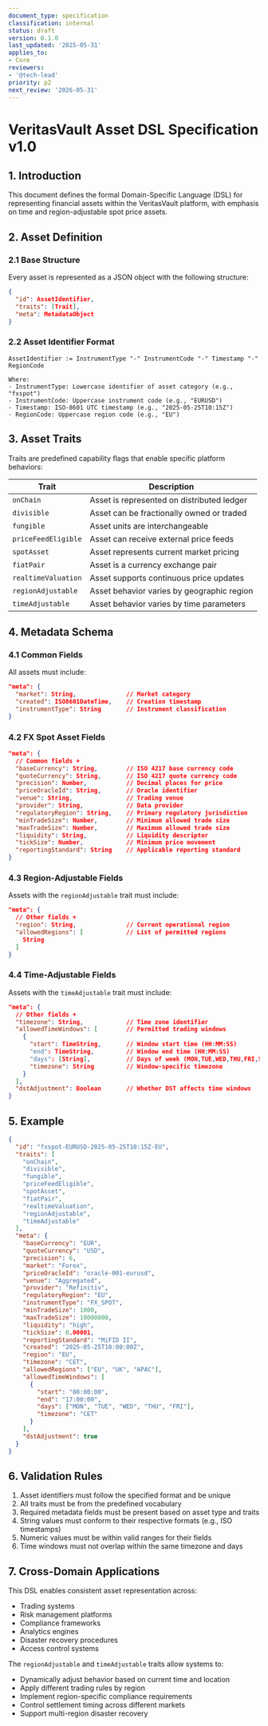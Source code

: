```yaml
---
document_type: specification
classification: internal
status: draft
version: 0.1.0
last_updated: '2025-05-31'
applies_to:
- Core
reviewers:
- '@tech-lead'
priority: p2
next_review: '2026-05-31'
---
```


# VeritasVault Asset DSL Specification v1.0

## 1. Introduction

This document defines the formal Domain-Specific Language (DSL) for representing financial assets within the VeritasVault platform, with emphasis on time and region-adjustable spot price assets.

## 2. Asset Definition

### 2.1 Base Structure

Every asset is represented as a JSON object with the following structure:

```json
{
  "id": AssetIdentifier,
  "traits": [Trait],
  "meta": MetadataObject
}
```

### 2.2 Asset Identifier Format

```
AssetIdentifier := InstrumentType "-" InstrumentCode "-" Timestamp "-" RegionCode

Where:
- InstrumentType: Lowercase identifier of asset category (e.g., "fxspot")
- InstrumentCode: Uppercase instrument code (e.g., "EURUSD")
- Timestamp: ISO-8601 UTC timestamp (e.g., "2025-05-25T10:15Z")
- RegionCode: Uppercase region code (e.g., "EU")
```

## 3. Asset Traits

Traits are predefined capability flags that enable specific platform behaviors:

| Trait | Description |
|-------|-------------|
| `onChain` | Asset is represented on distributed ledger |
| `divisible` | Asset can be fractionally owned or traded |
| `fungible` | Asset units are interchangeable |
| `priceFeedEligible` | Asset can receive external price feeds |
| `spotAsset` | Asset represents current market pricing |
| `fiatPair` | Asset is a currency exchange pair |
| `realtimeValuation` | Asset supports continuous price updates |
| `regionAdjustable` | Asset behavior varies by geographic region |
| `timeAdjustable` | Asset behavior varies by time parameters |

## 4. Metadata Schema

### 4.1 Common Fields

All assets must include:

```json
"meta": {
  "market": String,              // Market category
  "created": ISO8601DateTime,    // Creation timestamp
  "instrumentType": String       // Instrument classification
}
```

### 4.2 FX Spot Asset Fields

```json
"meta": {
  // Common fields +
  "baseCurrency": String,        // ISO 4217 base currency code
  "quoteCurrency": String,       // ISO 4217 quote currency code
  "precision": Number,           // Decimal places for price
  "priceOracleId": String,       // Oracle identifier
  "venue": String,               // Trading venue
  "provider": String,            // Data provider
  "regulatoryRegion": String,    // Primary regulatory jurisdiction
  "minTradeSize": Number,        // Minimum allowed trade size
  "maxTradeSize": Number,        // Maximum allowed trade size
  "liquidity": String,           // Liquidity descriptor
  "tickSize": Number,            // Minimum price movement
  "reportingStandard": String    // Applicable reporting standard
}
```

### 4.3 Region-Adjustable Fields

Assets with the `regionAdjustable` trait must include:

```json
"meta": {
  // Other fields +
  "region": String,              // Current operational region
  "allowedRegions": [            // List of permitted regions
    String
  ]
}
```

### 4.4 Time-Adjustable Fields

Assets with the `timeAdjustable` trait must include:

```json
"meta": {
  // Other fields +
  "timezone": String,            // Time zone identifier
  "allowedTimeWindows": [        // Permitted trading windows
    {
      "start": TimeString,       // Window start time (HH:MM:SS)
      "end": TimeString,         // Window end time (HH:MM:SS)
      "days": [String],          // Days of week (MON,TUE,WED,THU,FRI,SAT,SUN)
      "timezone": String         // Window-specific timezone
    }
  ],
  "dstAdjustment": Boolean       // Whether DST affects time windows
}
```

## 5. Example

```json
{
  "id": "fxspot-EURUSD-2025-05-25T10:15Z-EU",
  "traits": [
    "onChain",
    "divisible",
    "fungible",
    "priceFeedEligible",
    "spotAsset",
    "fiatPair",
    "realtimeValuation",
    "regionAdjustable",
    "timeAdjustable"
  ],
  "meta": {
    "baseCurrency": "EUR",
    "quoteCurrency": "USD",
    "precision": 6,
    "market": "Forex",
    "priceOracleId": "oracle-001-eurusd",
    "venue": "Aggregated",
    "provider": "Refinitiv",
    "regulatoryRegion": "EU",
    "instrumentType": "FX_SPOT",
    "minTradeSize": 1000,
    "maxTradeSize": 10000000,
    "liquidity": "high",
    "tickSize": 0.00001,
    "reportingStandard": "MiFID II",
    "created": "2025-05-25T10:00:00Z",
    "region": "EU",
    "timezone": "CET",
    "allowedRegions": ["EU", "UK", "APAC"],
    "allowedTimeWindows": [
      {
        "start": "08:00:00",
        "end": "17:00:00",
        "days": ["MON", "TUE", "WED", "THU", "FRI"],
        "timezone": "CET"
      }
    ],
    "dstAdjustment": true
  }
}
```

## 6. Validation Rules

1. Asset identifiers must follow the specified format and be unique
2. All traits must be from the predefined vocabulary
3. Required metadata fields must be present based on asset type and traits
4. String values must conform to their respective formats (e.g., ISO timestamps)
5. Numeric values must be within valid ranges for their fields
6. Time windows must not overlap within the same timezone and days

## 7. Cross-Domain Applications

This DSL enables consistent asset representation across:
- Trading systems
- Risk management platforms
- Compliance frameworks
- Analytics engines
- Disaster recovery procedures
- Access control systems

The `regionAdjustable` and `timeAdjustable` traits allow systems to:
- Dynamically adjust behavior based on current time and location
- Apply different trading rules by region
- Implement region-specific compliance requirements
- Control settlement timing across different markets
- Support multi-region disaster recovery